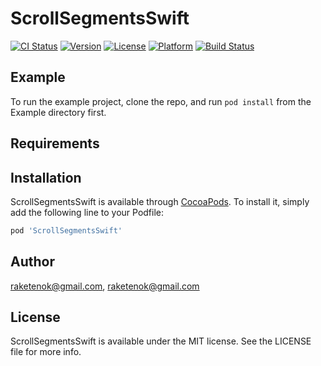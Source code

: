 # ScrollSegmentsSwift

[![CI Status](https://img.shields.io/travis/raketenok@gmail.com/ScrollSegmentsSwift.svg?style=flat)](https://travis-ci.org/raketenok@gmail.com/ScrollSegmentsSwift)
[![Version](https://img.shields.io/cocoapods/v/ScrollSegmentsSwift.svg?style=flat)](https://cocoapods.org/pods/ScrollSegmentsSwift)
[![License](https://img.shields.io/cocoapods/l/ScrollSegmentsSwift.svg?style=flat)](https://cocoapods.org/pods/ScrollSegmentsSwift)
[![Platform](https://img.shields.io/cocoapods/p/ScrollSegmentsSwift.svg?style=flat)](https://cocoapods.org/pods/ScrollSegmentsSwift)
[![Build Status](https://travis-ci.com/raketenok/ScrollSegmentsSwift.svg?branch=master)](https://travis-ci.com/raketenok/ScrollSegmentsSwift)

## Example

To run the example project, clone the repo, and run `pod install` from the Example directory first.

## Requirements

## Installation

ScrollSegmentsSwift is available through [CocoaPods](https://cocoapods.org). To install
it, simply add the following line to your Podfile:

```ruby
pod 'ScrollSegmentsSwift'
```

## Author

raketenok@gmail.com, raketenok@gmail.com

## License

ScrollSegmentsSwift is available under the MIT license. See the LICENSE file for more info.
